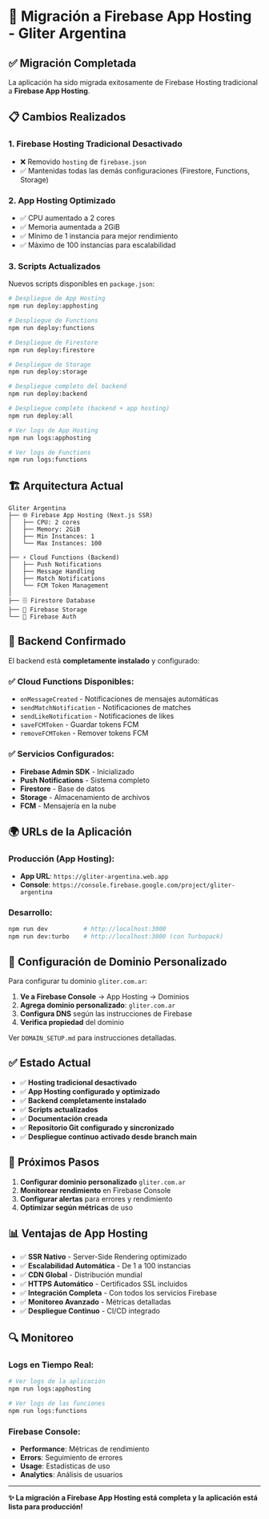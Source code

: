 # 🚀 Migración a Firebase App Hosting - Gliter Argentina

## ✅ Migración Completada

La aplicación ha sido migrada exitosamente de Firebase Hosting tradicional a **Firebase App Hosting**.

## 📋 Cambios Realizados

### 1. **Firebase Hosting Tradicional Desactivado**
- ❌ Removido `hosting` de `firebase.json`
- ✅ Mantenidas todas las demás configuraciones (Firestore, Functions, Storage)

### 2. **App Hosting Optimizado**
- ✅ CPU aumentado a 2 cores
- ✅ Memoria aumentada a 2GiB
- ✅ Mínimo de 1 instancia para mejor rendimiento
- ✅ Máximo de 100 instancias para escalabilidad

### 3. **Scripts Actualizados**
Nuevos scripts disponibles en `package.json`:

```bash
# Despliegue de App Hosting
npm run deploy:apphosting

# Despliegue de Functions
npm run deploy:functions

# Despliegue de Firestore
npm run deploy:firestore

# Despliegue de Storage
npm run deploy:storage

# Despliegue completo del backend
npm run deploy:backend

# Despliegue completo (backend + app hosting)
npm run deploy:all

# Ver logs de App Hosting
npm run logs:apphosting

# Ver logs de Functions
npm run logs:functions
```

## 🏗️ Arquitectura Actual

```
Gliter Argentina
├── 🌐 Firebase App Hosting (Next.js SSR)
│   ├── CPU: 2 cores
│   ├── Memory: 2GiB
│   ├── Min Instances: 1
│   └── Max Instances: 100
│
├── ⚡ Cloud Functions (Backend)
│   ├── Push Notifications
│   ├── Message Handling
│   ├── Match Notifications
│   └── FCM Token Management
│
├── 🗄️ Firestore Database
├── 📁 Firebase Storage
└── 🔐 Firebase Auth
```

## 🔧 Backend Confirmado

El backend está **completamente instalado** y configurado:

### ✅ Cloud Functions Disponibles:
- `onMessageCreated` - Notificaciones de mensajes automáticas
- `sendMatchNotification` - Notificaciones de matches
- `sendLikeNotification` - Notificaciones de likes
- `saveFCMToken` - Guardar tokens FCM
- `removeFCMToken` - Remover tokens FCM

### ✅ Servicios Configurados:
- **Firebase Admin SDK** - Inicializado
- **Push Notifications** - Sistema completo
- **Firestore** - Base de datos
- **Storage** - Almacenamiento de archivos
- **FCM** - Mensajería en la nube

## 🌍 URLs de la Aplicación

### Producción (App Hosting):
- **App URL**: `https://gliter-argentina.web.app`
- **Console**: `https://console.firebase.google.com/project/gliter-argentina`

### Desarrollo:
```bash
npm run dev          # http://localhost:3000
npm run dev:turbo    # http://localhost:3000 (con Turbopack)
```

## 📱 Configuración de Dominio Personalizado

Para configurar tu dominio `gliter.com.ar`:

1. **Ve a Firebase Console** → App Hosting → Dominios
2. **Agrega dominio personalizado**: `gliter.com.ar`
3. **Configura DNS** según las instrucciones de Firebase
4. **Verifica propiedad** del dominio

Ver `DOMAIN_SETUP.md` para instrucciones detalladas.

## ✅ Estado Actual

- ✅ **Hosting tradicional desactivado**
- ✅ **App Hosting configurado y optimizado**
- ✅ **Backend completamente instalado**
- ✅ **Scripts actualizados**
- ✅ **Documentación creada**
- ✅ **Repositorio Git configurado y sincronizado**
- ✅ **Despliegue continuo activado desde branch main**

## 🚀 Próximos Pasos

1. **Configurar dominio personalizado** `gliter.com.ar`
2. **Monitorear rendimiento** en Firebase Console
3. **Configurar alertas** para errores y rendimiento
4. **Optimizar según métricas** de uso

## 📊 Ventajas de App Hosting

- ✅ **SSR Nativo** - Server-Side Rendering optimizado
- ✅ **Escalabilidad Automática** - De 1 a 100 instancias
- ✅ **CDN Global** - Distribución mundial
- ✅ **HTTPS Automático** - Certificados SSL incluidos
- ✅ **Integración Completa** - Con todos los servicios Firebase
- ✅ **Monitoreo Avanzado** - Métricas detalladas
- ✅ **Despliegue Continuo** - CI/CD integrado

## 🔍 Monitoreo

### Logs en Tiempo Real:
```bash
# Ver logs de la aplicación
npm run logs:apphosting

# Ver logs de las funciones
npm run logs:functions
```

### Firebase Console:
- **Performance**: Métricas de rendimiento
- **Errors**: Seguimiento de errores
- **Usage**: Estadísticas de uso
- **Analytics**: Análisis de usuarios

---

**✨ La migración a Firebase App Hosting está completa y la aplicación está lista para producción!**